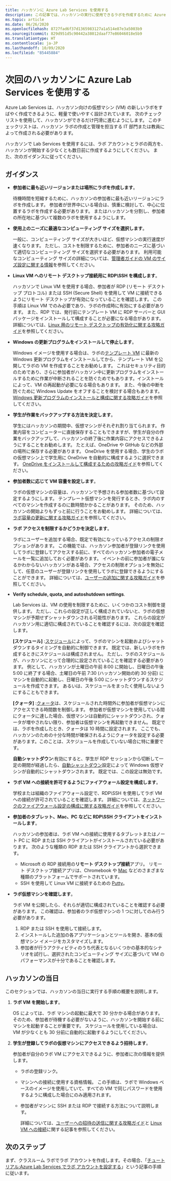 ```yaml
---
title: ハッカソンに Azure Lab Services を使用する
description: この記事では、ハッカソンの実行に使用できるラボを作成するために Azure Lab Services を使用する方法について説明します。
ms.topic: article
ms.date: 06/26/2020
ms.openlocfilehash: 8727fad6f37d1365983127a1a514e87e3a5003b9
ms.sourcegitcommit: 829d951d5c90442a38012daaf77e86046018e5b9
ms.translationtype: HT
ms.contentlocale: ja-JP
ms.lasthandoff: 10/09/2020
ms.locfileid: "85445884"
---
```

# <a name="use-azure-lab-services-for-your-next-hackathon"></a>次回のハッカソンに Azure Lab Services を使用する
Azure Lab Services は、ハッカソン向けの仮想マシン (VM) の新しいラボをすばやく作成できるように、軽量で使いやすく設計されています。  次のチェックリストを使用して、ハッカソンができるだけ円滑に進むようにします。 このチェックリストは、ハッカソン ラボの作成と管理を担当する IT 部門または教員によって作成される必要があります。 

ハッカソンで Lab Services を使用するには、ラボ アカウントとラボの両方を、ハッカソンが開始する少なくとも数日前に作成するようにしてください。 また、次のガイダンスに従ってください。

## <a name="guidance"></a>ガイダンス

- **参加者に最も近いリージョンまたは場所にラボを作成します**。 

    待機時間を短縮するために、ハッカソンの参加者に最も近いリージョンにラボを作成します。  参加者が世界中にいる場合は、慎重に検討して、中心に位置するラボを作成する必要があります。  またはハッカソンを分割し、参加者の所在地に基づいて複数のラボを使用するようにします。
- **使用上のニーズに最適なコンピューティング サイズを選択します**。

    一般に、コンピューティング サイズが大きいほど、仮想マシンの実行速度が速くなります。 ただし、コストを制限するために、参加者のニーズに基づいて適切なコンピューティング サイズを選択する必要があります。 利用可能なコンピューティング サイズの詳細については、[管理者ガイドの VM のサイズ設定に関する情報](administrator-guide.md#vm-sizing)を参照してください。
- **Linux VM へのリモート デスクトップ接続用に RDP\SSH を構成します**。

    ハッカソンで Linux VM を使用する場合、参加者が RDP (リモート デスクトップ プロトコル) または SSH (Secure Shell) を使用して VM に接続できるようにリモート デスクトップが有効になっていることを確認します。 この手順は Linux VM でのみ必要であり、ラボの作成時に有効にする必要があります。 また、RDP では、発行前にテンプレート VM に RDP サーバーと GUI パッケージをインストールして構成することが必要になる場合があります。  詳細については、[Linux 用のリモート デスクトップの有効化に関する攻略ガイド](how-to-enable-remote-desktop-linux.md)を参照してください。

- **Windows の更新プログラムをインストールして停止します**。 

    Windows イメージを使用する場合は、ラボの[テンプレート VM](how-to-create-manage-template.md) に最新の Windows 更新プログラムをインストールしてから、テンプレート VM を公開してラボの VM を作成することをお勧めします。 これはセキュリティ目的のためであり、さらに参加者がハッカソン中に更新プログラムをインストールするために作業が中断されることを防ぐためでもあります。インストールによって、VM の再起動が必要になる場合もあります。 また、今後の中断を防ぐために Windows Update をオフすることを検討する場合もあります。 [Windows 更新プログラムのインストールと構成に関する攻略ガイド](how-to-prepare-windows-template.md#install-and-configure-updates)を参照してください。
- **学生が作業をバックアップする方法を決定します**。 

    学生にはハッカソンの期間中、仮想マシンがそれぞれ割り当てられます。 作業内容をコンピューターに直接保存することもできますが、学生が自分の作業をバックアップして、ハッカソンの終了後に作業内容にアクセスできるようにすることをお勧めします。 たとえば、OneDrive や GitHub などの外部の場所に保存する必要があります。 OneDrive を使用する場合、学生のラボの仮想マシン上で学生用に OneDrive を自動的に構成するように選択できます。 [OneDrive をインストールして構成するための攻略ガイド](how-to-prepare-windows-template.md#install-and-configure-onedrive)を参照してください。
- **参加者数に応じて VM 容量を設定します**。 

    ラボの仮想マシンの容量は、ハッカソンで予想される参加者数に基づいて設定するようにします。 テンプレート仮想マシンを発行するとき、ラボ内のすべてのマシンを作成するのに数時間かかることがあります。 そのため、ハッカソンの開始よりもずっと前に行うことをお勧めします。 詳細については、[ラボ容量の更新に関する攻略ガイド](how-to-set-virtual-machine-passwords.md#update-the-lab-capacity)を参照してください。

- **ラボ アクセスを制限するかどうかを決定します**。 

    ラボにユーザーを追加する場合、既定で有効になっているアクセスの制限オプションがあります。 この機能では、ハッカソン参加者が登録リンクを使用してラボに登録してアクセスする前に、すべてのハッカソン参加者の電子メールを一覧に追加しておく必要があります。 イベントの前に参加者が誰になるかわからないハッカソンがある場合、アクセスの制限オプションを無効にして、任意のユーザーが登録リンクを使用してラボに登録できるようにすることができます。 詳細については、[ユーザーの追加に関する攻略ガイド](how-to-configure-student-usage.md#add-users-to-a-lab)を参照してください。

- **Verify schedule, quota, and autoshutdown settings**. 

    Lab Services は、VM の使用を制限するために、いくつかのコスト制御を提供します。 ただし、これらの設定が正しく構成されていないと、ラボの仮想マシンが予期せずシャットダウンされる可能性があります。 これらの設定がハッカソン用に適切に構成されていることを確認するには、次の設定を確認します。

    **[スケジュール]** :[スケジュール](how-to-create-schedules.md)によって、ラボのマシンを起動およびシャットダウンするタイミングを自動的に制御できます。 既定では、新しいラボを作成するときにスケジュールは構成されません。 ただし、ラボのスケジュールが、ハッカソンにとって合理的に設定されていることを確認する必要があります。  例として、ハッカソンが土曜日の午前 8:00 に開始し、日曜日の午後 5:00 に終了する場合、土曜日の午前 7:30 (ハッカソン開始の約 30 分前) に マシンを自動的に起動し、日曜日の午後 5:00 にシャットダウンするスケジュールを作成できます。 あるいは、スケジュールをまったく使用しないようにすることもできます。

    **[クォータ]** :[クォータ](how-to-configure-student-usage.md#set-quotas-for-users)は、スケジュールされた時間外に参加者が仮想マシンにアクセスできる時間数を制御します。 参加者が仮想マシンを使用している間にクォータに達した場合、仮想マシンは自動的にシャットダウンされ、クォータが増やされない限り、参加者は仮想マシンを再起動できません。 既定では、ラボを作成したとき、クォータは 10 時間に設定されます。 ここでも、ハッカソンのための十分な時間が確保されるようにクォータを設定する必要があります。このことは、スケジュールを作成していない場合に特に重要です。

    **自動シャットダウン**:有効にすると、学生が RDP セッションから切断して一定の期間が経過したら、[自動シャットダウン](how-to-enable-shutdown-disconnect.md)設定によって Windows 仮想マシンが自動的にシャットダウンされます。 既定では、この設定は無効です。

- **ラボ VM への接続を許可するようにファイアウォール設定を構成します**。 

    学校または組織のファイアウォール設定で、RDP\SSH を使用してラボ VM への接続が許可されていることを確認します。 詳細については、[ネットワークのファイアウォール設定の構成に関する攻略ガイド](how-to-configure-firewall-settings.md)を参照してください。

- **参加者のタブレット、Mac、PC などに RDP\SSH クライアントをインストールします**。

    ハッカソンの参加者は、ラボ VM への接続に使用するタブレットまたはノート PC に RDP または SSH クライアントがインストールされている必要があります。 次のような種類の RDP または SSH クライアントから選択できます。

    - Microsoft の RDP 接続用の**リモート デスクトップ接続**アプリ。 リモート デスクトップ接続アプリは、Chromebook や [Mac](https://techcommunity.microsoft.com/t5/azure-lab-services/connecting-to-azure-lab-services-environments-on-your-macos/ba-p/1290162) などのさまざまな種類のプラットフォームでサポートされています。
    - SSH を使用して Linux VM に接続するための [Putty](https://techcommunity.microsoft.com/t5/azure-lab-services/connecting-to-azure-lab-services-environments-on-your-macos/ba-p/1290162)。
- **ラボ仮想マシンを確認します**。 

    ラボ VM を公開したら、それらが適切に構成されていることを確認する必要があります。 この確認は、参加者のラボ仮想マシンの 1 つに対してのみ行う必要があります。

    1. RDP または SSH を使用して接続します。
    2. インストールした追加の各アプリケーションとツールを開き、基本の仮想マシン イメージをカスタマイズします。
    3. 参加者が行うアクティビティのうち代表となるいくつかの基本的なシナリオを試行し、選択されたコンピューティング サイズに基づいて VM のパフォーマンスが十分であることを確認します。

## <a name="on-the-day-of-hackathon"></a>ハッカソンの当日
このセクションでは、ハッカソンの当日に実行する手順の概要を説明します。

1. **ラボ VM を開始します**。

    OS によっては、ラボ マシンの起動に最大で 30 分かかる場合があります。 そのため、参加者が待機する必要がないように、ハッカソンを開始する前にマシンを起動することが重要です。 スケジュールを使用している場合は、VM が少なくとも 30 分前に自動的に起動するようにしてください。
2. **学生が登録してラボの仮想マシンにアクセスできるよう招待します**。 

    参加者が自分のラボ VM にアクセスできるように、参加者に次の情報を提供します。 

    - ラボの登録リンク。 
    - マシンへの接続に使用する資格情報。 この手順は、ラボで Windows ベースのイメージを使用していて、すべての VM で同じパスワードを使用するように構成した場合にのみ適用されます。
    - 参加者がマシンに SSH または RDP で接続する方法について説明します。

        詳細については、[ユーザーへの招待の送信に関する攻略ガイド](how-to-configure-student-usage.md?branch=master#send-invitations-to-users)と [Linux VM への接続](how-to-use-remote-desktop-linux-student.md?branch=master)に関する記事を参照してください。 

## <a name="next-steps"></a>次のステップ
まず、クラスルーム ラボでラボ アカウントを作成します。その場合、「[チュートリアル:Azure Lab Services でラボ アカウントを設定する](tutorial-setup-lab-account.md)」という記事の手順に従います。